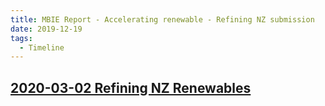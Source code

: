 ```yaml
---
title: MBIE Report - Accelerating renewable - Refining NZ submission
date: 2019-12-19
tags:
  - Timeline
---
```


## [2020-03-02 Refining NZ Renewables](https://www.mbie.govt.nz/dmsdocument/12087-refining-nz-accelerating-renewable-energy-and-energy-efficiency-submission-pdf)

